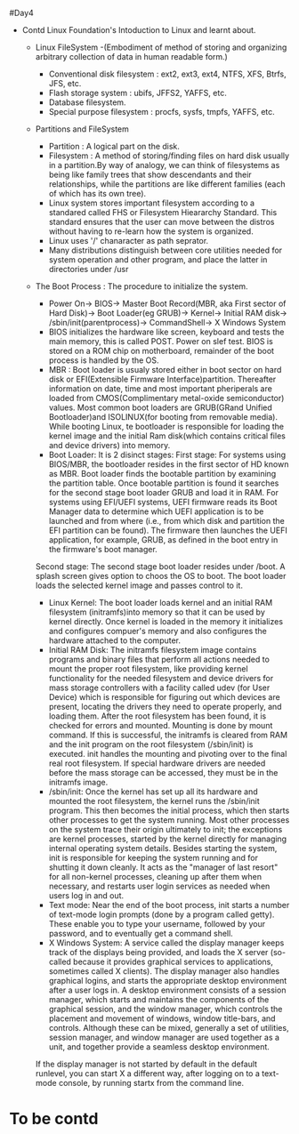 #Day4
* Contd Linux Foundation's Intoduction to Linux and learnt about.
  * Linux FileSystem -(Embodiment of method of storing and organizing arbitrary collection of data in human readable form.)
	-	Conventional disk filesystem : ext2, ext3, ext4, NTFS, XFS, Btrfs, JFS, etc.
	-	Flash storage system : ubifs, JFFS2, YAFFS, etc.
	-	Database filesystem.
	-	Special purpose filesystem : procfs, sysfs, tmpfs, YAFFS, etc.
  * Partitions and FileSystem
	-	Partition : A logical part on the disk.
	-	Filesystem : A method of storing/finding files on hard disk usually in a partition.By way of analogy, we can think of filesystems as being like family trees that show descendants and their relationships, while the partitions are like different families (each of which has its own tree).
	-	Linux system stores important filesystem according to a standared called FHS or Filesystem Hieararchy Standard. This standard ensures that the user can move between the distros without having to re-learn how the system is organized.
	-	Linux uses '/' chanaracter as path seprator.
	-	Many distributions distinguish between core utilities needed for system operation and other program, and place the latter in directories under /usr
  * The Boot Process : The procedure to initialize the system.
	-	Power On-> BIOS-> Master Boot Record(MBR, aka First sector of Hard Disk)-> Boot Loader(eg GRUB)-> Kernel-> Initial RAM disk-> /sbin/init(parentprocess)-> CommandShell-> X Windows System
	-	BIOS initializes the hardware like screen, keyboard and tests the main memory, this is called POST. Power on slef test. BIOS is stored on a ROM chip on motherboard, remainder of the boot process is handled by the OS.
	-	MBR  : Boot loader is usualy stored either in boot sector on hard disk or EFI(Extensible Firmware Interface)partition. Thereafter information on date, time and most important pheriperals are loaded from CMOS(Complimentary metal-oxide semiconductor) values. Most common boot loaders are GRUB(GRand Unified Bootloader)and ISOLINUX(for booting from removable media). While booting Linux, te bootloader is responsible for loading the kernel image and the initial Ram disk(which contains critical files and device drivers) into memory.
	-	Boot Loader: It is 2 disinct stages: 
	First stage: For systems using BIOS/MBR, the bootloader resides in the first sector of HD known as MBR. Boot loader finds the bootable partition by examining the partition table. Once bootable partition is found it searches for the second stage boot loader GRUB and load it in RAM.
	For systems using EFI/UEFI systems, UEFI firmware reads its Boot Manager data to determine which UEFI application is to be launched and from where (i.e., from which disk and partition the EFI partition can be found). The firmware then launches the UEFI application, for example, GRUB, as defined in the boot entry in the firmware's boot manager.

	Second stage: The second stage boot loader resides under /boot. A splash screen gives option to choos the OS to boot. The boot loader loads the selected kernel image and passes control to it.
	-	Linux Kernel: The boot loader loads kernel and an initial RAM filesystem (initramfs)into memory so that it can be used by kernel directly. Once kernel is loaded in the memory it initializes and configures compuer's memory and also configures the hardware attached to the computer.
	- Initial RAM Disk: The initramfs filesystem image contains programs and binary files that perform all actions needed to mount the proper root filesystem, like providing kernel functionality for the needed filesystem and device drivers for mass storage controllers with a facility called udev (for User Device) which is responsible for figuring out which devices are present, locating the drivers they need to operate properly, and loading them. After the root filesystem has been found, it is checked for errors and mounted. Mounting is done by mount command. If this is successful, the initramfs is cleared from RAM and the init program on the root filesystem (/sbin/init) is executed. init handles the mounting and pivoting over to the final real root filesystem. If special hardware drivers are needed before the mass storage can be accessed, they must be in the initramfs image.
	-	/sbin/init: Once the kernel has set up all its hardware and mounted the root filesystem, the kernel runs the /sbin/init program. This then becomes the initial process, which then starts other processes to get the system running. Most other processes on the system trace their origin ultimately to init; the exceptions are kernel processes, started by the kernel directly for managing internal operating system details. Besides starting the system, init is responsible for keeping the system running and for shutting it down cleanly. It acts as the "manager of last resort" for all non-kernel processes, cleaning up after them when necessary, and restarts user login services as needed when users log in and out.
	-	Text mode: Near the end of the boot process,  init starts a number of text-mode login prompts (done by a program called getty). These enable you to type your username, followed by your password, and to eventually get a command shell.
	-	X Windows System: A service called the display manager keeps track of the displays being provided, and loads the X server (so-called because it provides graphical services to applications, sometimes called X clients). The display manager also handles graphical logins, and starts the appropriate desktop environment after a user logs in. A desktop environment consists of a session manager, which starts and maintains the components of the graphical session, and the window manager, which controls the placement and movement of windows, window title-bars, and controls.
	Although these can be mixed, generally a set of utilities, session manager, and window manager are used together as a unit, and together provide a seamless desktop environment.

	If the display manager is not started by default in the default runlevel, you can start X a different way, after logging on to a text-mode console, by running startx from the command line.
	
 # To be contd